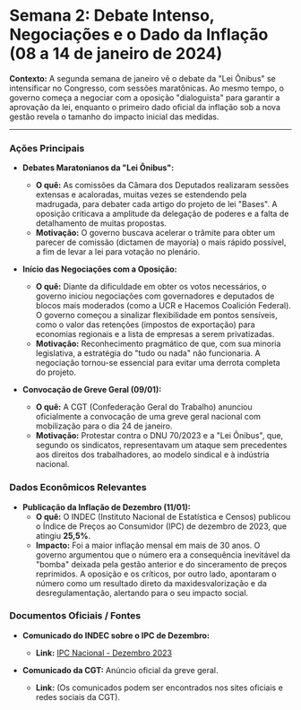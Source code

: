 # Semana 2: Debate Intenso, Negociações e o Dado da Inflação (08 a 14 de janeiro de 2024)

**Contexto:** A segunda semana de janeiro vê o debate da "Lei Ônibus" se intensificar no Congresso, com sessões maratônicas. Ao mesmo tempo, o governo começa a negociar com a oposição "dialoguista" para garantir a aprovação da lei, enquanto o primeiro dado oficial da inflação sob a nova gestão revela o tamanho do impacto inicial das medidas.

---

### Ações Principais

*   **Debates Maratonianos da "Lei Ônibus":**
    *   **O quê:** As comissões da Câmara dos Deputados realizaram sessões extensas e acaloradas, muitas vezes se estendendo pela madrugada, para debater cada artigo do projeto de lei "Bases". A oposição criticava a amplitude da delegação de poderes e a falta de detalhamento de muitas propostas.
    *   **Motivação:** O governo buscava acelerar o trâmite para obter um parecer de comissão (dictamen de mayoría) o mais rápido possível, a fim de levar a lei para votação no plenário.

*   **Início das Negociações com a Oposição:**
    *   **O quê:** Diante da dificuldade em obter os votos necessários, o governo iniciou negociações com governadores e deputados de blocos mais moderados (como a UCR e Hacemos Coalición Federal). O governo começou a sinalizar flexibilidade em pontos sensíveis, como o valor das retenções (impostos de exportação) para economias regionais e a lista de empresas a serem privatizadas.
    *   **Motivação:** Reconhecimento pragmático de que, com sua minoria legislativa, a estratégia do "tudo ou nada" não funcionaria. A negociação tornou-se essencial para evitar uma derrota completa do projeto.

*   **Convocação de Greve Geral (09/01):**
    *   **O quê:** A CGT (Confederação Geral do Trabalho) anunciou oficialmente a convocação de uma greve geral nacional com mobilização para o dia 24 de janeiro.
    *   **Motivação:** Protestar contra o DNU 70/2023 e a "Lei Ônibus", que, segundo os sindicatos, representavam um ataque sem precedentes aos direitos dos trabalhadores, ao modelo sindical e à indústria nacional.

### Dados Econômicos Relevantes

*   **Publicação da Inflação de Dezembro (11/01):**
    *   **O quê:** O INDEC (Instituto Nacional de Estatística e Censos) publicou o Índice de Preços ao Consumidor (IPC) de dezembro de 2023, que atingiu **25,5%**.
    *   **Impacto:** Foi a maior inflação mensal em mais de 30 anos. O governo argumentou que o número era a consequência inevitável da "bomba" deixada pela gestão anterior e do sinceramento de preços reprimidos. A oposição e os críticos, por outro lado, apontaram o número como um resultado direto da maxidesvalorização e da desregulamentação, alertando para o seu impacto social.

### Documentos Oficiais / Fontes

*   **Comunicado do INDEC sobre o IPC de Dezembro:**
    *   **Link:** [IPC Nacional - Dezembro 2023](https://www.indec.gob.ar/uploads/informesdeprensa/ipc_01_2464262A3528.pdf)

*   **Comunicado da CGT:** Anúncio oficial da greve geral.
    *   **Link:** (Os comunicados podem ser encontrados nos sites oficiais e redes sociais da CGT).

